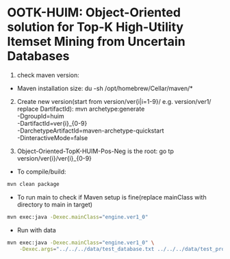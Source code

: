 # OOTK-HUIM: Object-Oriented solution for Top-K High-Utility Itemset Mining from Uncertain Databases

1. check maven version:
- Maven installation size:
du -sh /opt/homebrew/Cellar/maven/*

2. Create new version(start from version/ver{i|i=1-9}/ e.g. version/ver1/ replace DartifactId):
mvn archetype:generate \
    -DgroupId=huim \
    -DartifactId=ver{i}_{0-9} \
    -DarchetypeArtifactId=maven-archetype-quickstart \
    -DinteractiveMode=false

3. Object-Oriented-TopK-HUIM-Pos-Neg is the root: go tp version/ver{i}/ver{i}_{0-9}

- To compile/build:
```bash
mvn clean package
```

- To run main to check if Maven setup is fine(replace mainClass with directory to main in target)
```bash
mvn exec:java -Dexec.mainClass="engine.ver1_0"
```

- Run with data
```bash
mvn exec:java -Dexec.mainClass="engine.ver1_0" \
    -Dexec.args="../../../data/test_database.txt ../../../data/test_profits.txt 100 0.2"
```

